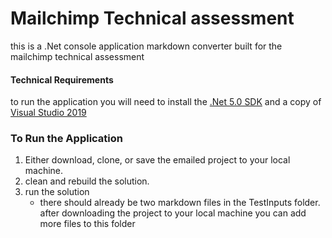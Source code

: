 # Mailchimp Technical assessment

this is a .Net console application markdown converter built for the mailchimp technical assessment

#### Technical Requirements 

to run the application you will need to install the [.Net 5.0 SDK](https://dotnet.microsoft.com/download/dotnet/5.0)
and a copy of [Visual Studio 2019](https://visualstudio.microsoft.com/downloads/)

### To Run the Application

1. Either download, clone, or save the emailed project to your local machine.
2. clean and rebuild the solution. 
3. run the solution
    * there should already be two markdown files in the  TestInputs folder. after downloading the project to your local machine you can add more files to this folder